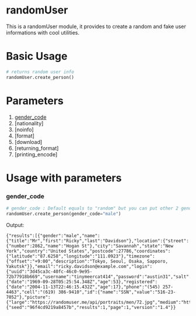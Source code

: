 # randomUser
This is a randomUser module, it provides to create a random and fake user informations with cool utilities.

# Basic Usage
```python
# returns random user info
randomUser.create_person()
```

# Parameters
1) [gender_code](gender_code)
2) [nationality]
3) [noinfo]
4) [format]
5) [download] 
6) [returning_format]
7) [printing_encode]

# Usage with parameters
### gender_code
```python
# gender_code : Default equals to "random" but you can put other 2 gender such as "male" or "female". Codes = ("random":"random", "male":"male", "female":"female")
randomUser.create_person(gender_code="male")
```
Output:
```
{"results":[{"gender":"male","name":{"title":"Mr","first":"Ricky","last":"Davidson"},"location":{"street":{"number":2862,"name":"Hogan St"},"city":"Savannah","state":"New York","country":"United States","postcode":27786,"coordinates":{"latitude":"87.6258","longitude":"111.0923"},"timezone":{"offset":"+9:00","description":"Tokyo, Seoul, Osaka, Sapporo, Yakutsk"}},"email":"ricky.davidson@example.com","login":{"uuid":"3d45ca3c-40fc-46c0-9e95-72b77918b669","username":"tinymeercat414","password":"austin31","salt":"Xpc8XyXa","md5":"8c78ecfbbefa93d5c938b16d9b5698ea","sha1":"d325d7227758c969a637646959d14fdb7086eed5","sha256":"5a273c849a45c09d3b12170f3eca46378ba914bdc11fd1c0c1a3f4b314bcf07d"},"dob":{"date":"1969-09-28T05:25:54.348Z","age":53},"registered":{"date":"2004-11-13T22:46:15.432Z","age":17},"phone":"(545) 257-4463","cell":"(619) 386-9410","id":{"name":"SSN","value":"516-23-7052"},"picture":{"large":"https://randomuser.me/api/portraits/men/72.jpg","medium":"https://randomuser.me/api/portraits/med/men/72.jpg","thumbnail":"https://randomuser.me/api/portraits/thumb/men/72.jpg"},"nat":"US"}],"info":{"seed":"96f4cd9219a8457b","results":1,"page":1,"version":"1.4"}}
```


